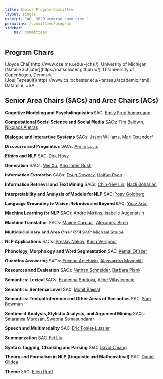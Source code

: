 ```yaml
---
title: Senior Program Committee
layout: single
excerpt: "ACL 2020 program committee."
permalink: /committees/program
sidebar: 
    nav: committees 
---
```


<h2>Program Chairs</h2>
[Joyce Chai](http://www.cse.msu.edu/~jchai/), University of Michigan<br/>
[Natalie Schluter](https://natschluter.github.io/), IT University of Copenhagen, Denmark<br/>
[Joel Tetreault](https://www.cs.rochester.edu/~tetreaul/academic.html), Dataminr, USA

<h2>Senior Area Chairs (SACs) and Area Chairs (ACs)</h2>

<b>Cognitive Modeling and Psycholinguistics </b>
SAC: [Emily Prud'hommeaux](http://cs.bc.edu/~prudhome/)

<b>Computational Social Science and Social Media</b>
SACs: [Tim Baldwin](https://people.eng.unimelb.edu.au/tbaldwin/), [Nikolaos Aletras](http://www.nikosaletras.com/)

<b>Dialogue and Interactive Systems</b>
SACs: [Jason Williams](https://sites.google.com/view/jasondwilliams), [Mari Ostendorf](https://people.ece.uw.edu/ostendorf/)

<b>Discourse and Pragmatics</b>
SACs: [Annie Louis](http://homepages.inf.ed.ac.uk/alouis/index.html)

<b>Ethics and NLP</b>
SAC: [Dirk Hovy](https://dirkhovy.com/)

<b>Generation</b>
SACs: [Wei Xu](https://cocoxu.github.io/), [Alexander Rush](http://rush-nlp.com/)

<b>Information Extraction</b>
SACs: [Doug Downey](https://users.cs.northwestern.edu/~ddowney/), [Hoifun Poon](https://www.microsoft.com/en-us/research/people/hoifung/)

<b>Information Retrieval and Text Mining</b>
SACs: [Chin-Yew Lin](https://www.microsoft.com/en-us/research/people/cyl/), [Nazli Goharian](http://people.cs.georgetown.edu/~nazli/)

<b>Interpretability and Analysis of Models for NLP</b>
SAC: [Yoav Goldberg](https://www.cs.bgu.ac.il/~yoavg/uni/)

<b>Language Grounding to Vision, Robotics and Beyond</b>
SAC: [Yoav Artzi](https://yoavartzi.com/)

<b>Machine Learning for NLP</b>
SACs: [André Martins](https://andre-martins.github.io/), [Isabelle Augenstein](https://isabelleaugenstein.github.io/)

<b>Machine Translation</b>
SACs: [Marine Carpuat](https://www.cs.umd.edu/~marine/), [Alexandra Birch](http://homepages.inf.ed.ac.uk/abmayne/)

<b>Multidisciplinary and Area Chair COI</b>
SAC: [Michael Strube](https://www.h-its.org/people/prof-dr-michael-strube/)

<b>NLP Applications</b>
SACs: [Preslav Nakov](https://www.hbku.edu.qa/en/staff/dr-preslav-nakov), [Karin Verspoor](https://cis.unimelb.edu.au/people/karin-verspoor)

<b>Phonology, Morphology and Word Segmentation</b>
SAC: [Kemal Oflazer](https://www.andrew.cmu.edu/user/ko/)

<b>Question Answering</b>
SACs: [Eugene Agichtein](http://www.mathcs.emory.edu/~eugene/), [Alessandro Moschitti](http://disi.unitn.it/moschitti/)

<b>Resources and Evaluation</b>
SACs: [Nathan Schneider](http://people.cs.georgetown.edu/nschneid/), [Barbara Plank](https://bplank.github.io/)

<b>Semantics: Lexical </b>
SACs: [Ekaterina Shutova](https://www.shutova.org/), [Aline Villavicencio](https://sites.google.com/view/alinev)

<b>Semantics: Sentence Level</b>
SAC: [Mohit Bansal](http://www.cs.unc.edu/~mbansal/)

<b>Semantics: Textual Inference and Other Areas of Semantics</b>
SAC: [Sam Bowman](http://www.nyu.edu/projects/bowman/)

<b>Sentiment Analysis, Stylistic Analysis, and Argument Mining</b>
SACs: [Smaranda Muresan](http://www.cs.columbia.edu/~smara/), [Swapna Somasundaran](https://sites.google.com/site/swapnasomasundaran/)

<b>Speech and Multimodality</b>
SAC: [Eric Fosler-Lussier](http://web.cse.ohio-state.edu/~fosler-lussier.1/)

<b>Summarization</b>
SAC: [Fei Liu](http://www.cs.ucf.edu/~feiliu/)

<b>Syntax: Tagging, Chunking and Parsing</b>
SAC: [David Chiang](https://www3.nd.edu/~dchiang/)

<b>Theory and Formalism in NLP (Linguistic and Mathematical)</b>
SAC: [Daniel Gildea](https://www.cs.rochester.edu/u/gildea/)

<b>Theme</b>
SAC: [Ellen Riloff](http://www.cs.utah.edu/~riloff/)


